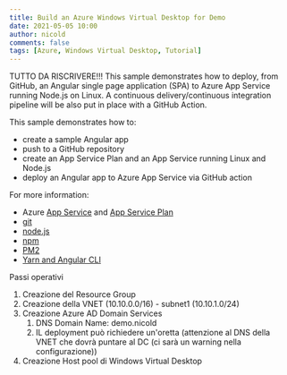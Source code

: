```yaml
---
title: Build an Azure Windows Virtual Desktop for Demo
date: 2021-05-05 10:00
author: nicold
comments: false
tags: [Azure, Windows Virtual Desktop, Tutorial]
---
```


TUTTO DA RISCRIVERE!!! This sample demonstrates how to deploy, from GitHub, an Angular single page application (SPA) to Azure App Service running Node.js on Linux. A continuous delivery/continuous integration pipeline will be also put in place with a GitHub Action.

This sample demonstrates how to:

* create a sample Angular app
* push to a GitHub repository
* create an App Service Plan and an App Service running Linux and Node.js
* deploy an Angular app to Azure App Service via GitHub action

For more information:

* Azure <a href="https://docs.microsoft.com/en-us/azure/app-service/" target="_blank">App Service</a> and <a href="https://docs.microsoft.com/en-us/azure/app-service/overview-hosting-plans" target="_blank">App Service Plan</a>
* <a href="https://git-scm.com/" target="_blank">git</a>
* <a href="https://nodejs.org/" target="_blank">node.js</a>
* <a href="https://www.npmjs.com/" target="_blank">npm</a>
* <a href="https://pm2.keymetrics.io/docs/usage/expose/" target="_blank">PM2</a>
* <a href="https://blog.angular-university.io/getting-started-with-angular-setup-a-development-environment-with-yarn-the-angular-cli-setup-an-ide/%20" target="_blank">Yarn and Angular CLI</a>


Passi operativi

1. Creazione del Resource Group
2. Creazione della VNET (10.10.0.0/16) - subnet1 (10.10.1.0/24)
3. Creazione Azure AD Domain Services
    1. DNS Domain Name: demo.nicold
    2. IL deployment può richiedere un'oretta
    (attenzione al DNS della VNET che dovrà puntare al DC (ci sarà un warning nella configurazione))
4. Creazione Host pool di Windows Virtual Desktop